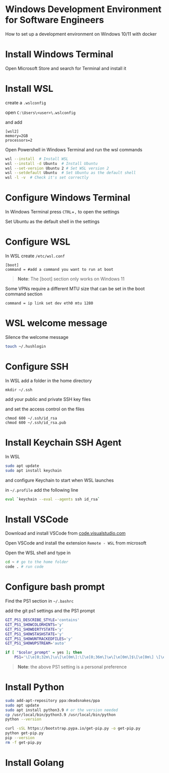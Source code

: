 # Windows Development Environment for Software Engineers

How to set up a development environment on Windows 10/11 with docker


# Install Windows Terminal

Open Microsoft Store and search for Terminal and install it

# Install WSL

create a `.wslconfig`

open `C:\Users\<user>\.wslconfig`

and add
```
[wsl2]
memory=2GB
processors=2
```

Open Powershell in Windows Terminal and run the wsl commands

```sh
wsl --install  # Install WSL
wsl --install -d Ubuntu  # Install Ubuntu
wsl --set-version Ubuntu 2 # Set WSL version 2
wsl --setdefault Ubuntu  # Set Ubuntu as the default shell
wsl -l -v  # Check it's set correctly
```

# Configure Windows Terminal

In Windows Terminal press `CTRL`+`,` to open the settings

Set Ubuntu as the default shell in the settings

# Configure WSL

In WSL create `/etc/wsl.conf`

```
[boot]
command = #add a command you want to run at boot
```
> **Note**: The [boot] section only works on Windows 11

Some VPNs require a different MTU size that can be set in the boot command section

```
command = ip link set dev eth0 mtu 1280
```


# WSL welcome message

Silence the welcome message

```sh
touch ~/.hushlogin
```


# Configure SSH

In WSL add a folder in the home directory

```
mkdir ~/.ssh
```

add your public and private SSH key files

and set the access control on the files

```
chmod 600 ~/.ssh/id_rsa
chmod 600 ~/.ssh/id_rsa.pub
```

# Install Keychain SSH Agent

In WSL

```sh
sudo apt update
sudo apt install keychain
```

and configure Keychain to start when WSL launches

in `~/.profile` add the following line

```sh
eval `keychain --eval --agents ssh id_rsa`
```

# Install VSCode

Download and install VSCode from [code.visualstudio.com](https://code.visualstudio.com/download)

Open VSCode and install the extension `Remote - WSL` from microsoft

Open the WSL shell and type in

```sh
cd ~ # go to the home folder
code . # run code
```

# Configure bash prompt

Find the PS1 section in `~/.bashrc`

add the git ps1 settings and the PS1 prompt

```sh
GIT_PS1_DESCRIBE_STYLE='contains'
GIT_PS1_SHOWCOLORHINTS='y'
GIT_PS1_SHOWDIRTYSTATE='y'
GIT_PS1_SHOWSTASHSTATE='y'
GIT_PS1_SHOWUNTRACKEDFILES='y'
GIT_PS1_SHOWUPSTREAM='auto'

if [ "$color_prompt" = yes ]; then
    PS1='\[\e[0;32m\]\u\[\e[0m\]:\[\e[0;36m\]\w\[\e[0m\]$\[\e[0m\] \[\e[0;33m\]$(__git_ps1)\n\[\e[0m\]λ\[\e[0m\] \[\e[0m\]'
```

> **Note**: the above PS1 setting is a personal preference

# Install Python

```sh
sudo add-apt-repository ppa:deadsnakes/ppa
sudo apt update
sudo apt install python3.9 # or the version needed
cp /usr/local/bin/python3.9 /usr/local/bin/python
python --version

curl -sSL https://bootstrap.pypa.io/get-pip.py -o get-pip.py
python get-pip.py
pip --version
rm -f get-pip.py
```

# Install Golang

